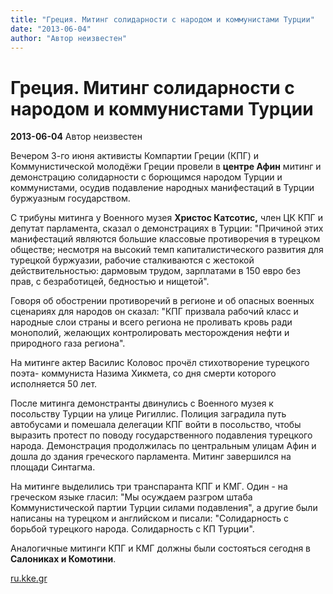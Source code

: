 ```yaml
---
title: "Греция. Митинг солидарности с народом и коммунистами Турции"
date: "2013-06-04"
author: "Автор неизвестен"
---
```


# Греция. Митинг солидарности с народом и коммунистами Турции

**2013-06-04** Автор неизвестен

Вечером 3-го июня активисты Компартии Греции (КПГ) и Коммунистической молодёжи Греции провели в **центре Афин** митинг и демонстрацию солидарности с борющимся народом Турции и коммунистами, осудив подавление народных манифестаций в Турции буржуазным государством.

С трибуны митинга у Военного музея **Христос Катсотис,** член ЦК КПГ и депутат парламента, сказал о демонстрациях в Турции: "Причиной этих манифестаций являются большие классовые противоречия в турецком обществе; несмотря на высокий темп капиталистического развития для турецкой буржуазии, рабочие сталкиваются с жестокой действительностью: дармовым трудом, зарплатами в 150 евро без прав, с безработицей, бедностью и нищетой".

Говоря об обострении противоречий в регионе и об опасных военных сценариях для народов он сказал: "КПГ призвала рабочий класс и народные слои страны и всего региона не проливать кровь ради монополий, желающих контролировать месторождения нефти и природного газа региона".

На митинге актер Василис Коловос прочёл стихотворение турецкого поэта- коммуниста Назима Хикмета, со дня смерти которого исполняется 50 лет.

После митинга демонстранты двинулись с Военного музея к посольству Турции на улице Ригиллис. Полиция заградила путь автобусами и помешала делегации КПГ войти в посольство, чтобы выразить протест по поводу государственного подавления турецкого народа. Демонстрация продолжилась по центральным улицам Афин и дошла до здания греческого парламента. Митинг завершился на площади Синтагма.

На митинге выделились три транспаранта КПГ и КМГ. Один - на греческом языке гласил: "Мы осуждаем разгром штаба Коммунистической партии Турции силами подавления", а другие были написаны на турецком и английском и писали: "Солидарность с борьбой турецкого народа. Солидарность с КП Турции".

Аналогичные митинги КПГ и КМГ должны были состояться сегодня в **Салониках и Комотини**.

[ru.kke.gr](http://ru.kke.gr/news/news2013/2013-06-04-solidarity-turkey)
